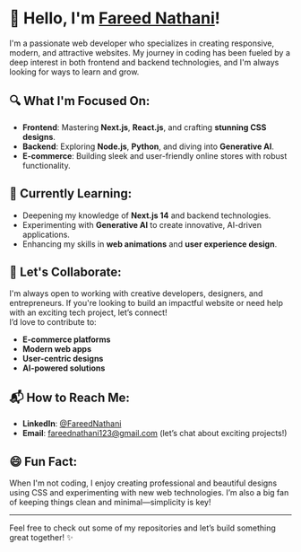 # 👋 Hello, I'm [Fareed Nathani](https://github.com/FareedNathani)!

I'm a passionate web developer who specializes in creating responsive, modern, and attractive websites. My journey in coding has been fueled by a deep interest in both frontend and backend technologies, and I'm always looking for ways to learn and grow.

## 🔍 What I'm Focused On:
- **Frontend**: Mastering **Next.js**, **React.js**, and crafting **stunning CSS designs**.
- **Backend**: Exploring **Node.js**, **Python**, and diving into **Generative AI**.
- **E-commerce**: Building sleek and user-friendly online stores with robust functionality.

## 🌱 Currently Learning:
- Deepening my knowledge of **Next.js 14** and backend technologies.
- Experimenting with **Generative AI** to create innovative, AI-driven applications.
- Enhancing my skills in **web animations** and **user experience design**.

## 🤝 Let's Collaborate:
I'm always open to working with creative developers, designers, and entrepreneurs. If you're looking to build an impactful website or need help with an exciting tech project, let’s connect!  
I’d love to contribute to:
- **E-commerce platforms**  
- **Modern web apps**  
- **User-centric designs**  
- **AI-powered solutions**

## 📬 How to Reach Me:
- **LinkedIn**: [@FareedNathani](https://www.linkedin.com/in/fareed-nathani-30180a324/)
- **Email**: fareednathani123@gmail.com (let’s chat about exciting projects!)

## 😄 Fun Fact:
When I'm not coding, I enjoy creating professional and beautiful designs using CSS and experimenting with new web technologies. I’m also a big fan of keeping things clean and minimal—simplicity is key!

---

Feel free to check out some of my repositories and let’s build something great together! ✨
